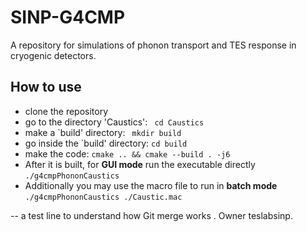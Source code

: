# SINP-G4CMP
A repository for simulations of phonon  transport and TES response in cryogenic detectors.

## How to use
- clone the repository
- go to the directory 'Caustics': ``` cd Caustics```
- make a `build' directory: ``` mkdir build```
- go inside the `build' directory: ``` cd build ```
- make the code: ``` cmake .. && cmake --build . -j6 ```
- After it is built, for **GUI mode** run the executable directly ```./g4cmpPhononCaustics```
- Additionally you may use the macro file to run in **batch mode** ```./g4cmpPhononCaustics ./Caustic.mac```

-- a test line to understand how Git merge works . Owner teslabsinp.

